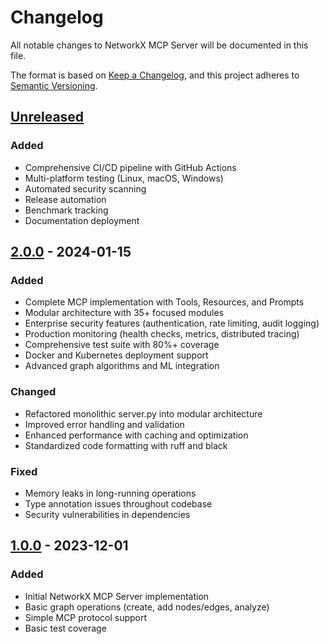 # Changelog

All notable changes to NetworkX MCP Server will be documented in this file.

The format is based on [Keep a Changelog](https://keepachangelog.com/en/1.0.0/),
and this project adheres to [Semantic Versioning](https://semver.org/spec/v2.0.0.html).

## [Unreleased]

### Added
- Comprehensive CI/CD pipeline with GitHub Actions
- Multi-platform testing (Linux, macOS, Windows)
- Automated security scanning
- Release automation
- Benchmark tracking
- Documentation deployment

## [2.0.0] - 2024-01-15

### Added
- Complete MCP implementation with Tools, Resources, and Prompts
- Modular architecture with 35+ focused modules
- Enterprise security features (authentication, rate limiting, audit logging)
- Production monitoring (health checks, metrics, distributed tracing)
- Comprehensive test suite with 80%+ coverage
- Docker and Kubernetes deployment support
- Advanced graph algorithms and ML integration

### Changed
- Refactored monolithic server.py into modular architecture
- Improved error handling and validation
- Enhanced performance with caching and optimization
- Standardized code formatting with ruff and black

### Fixed
- Memory leaks in long-running operations
- Type annotation issues throughout codebase
- Security vulnerabilities in dependencies

## [1.0.0] - 2023-12-01

### Added
- Initial NetworkX MCP Server implementation
- Basic graph operations (create, add nodes/edges, analyze)
- Simple MCP protocol support
- Basic test coverage

[Unreleased]: https://github.com/your-org/networkx-mcp-server/compare/v2.0.0...HEAD
[2.0.0]: https://github.com/your-org/networkx-mcp-server/compare/v1.0.0...v2.0.0
[1.0.0]: https://github.com/your-org/networkx-mcp-server/releases/tag/v1.0.0